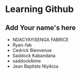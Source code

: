 # Learning Github

## Add Your name's here

- NDACYAYISENGA FABRICE
- Ryan-fab
- Cedrick Bienvenue
-  Saddock Kabandana
-  saddockAime
-  Jean Baptiste Niyikiza
